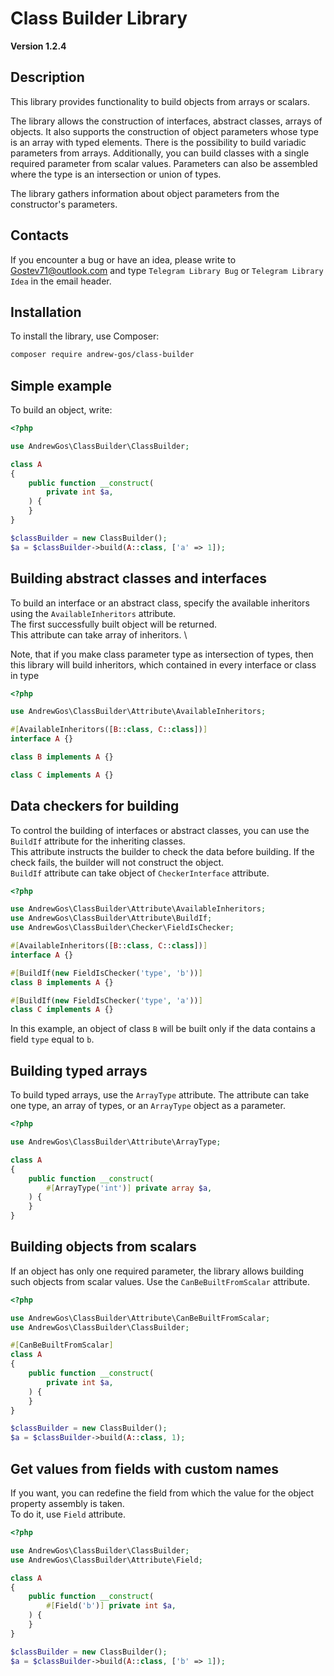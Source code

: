 # Class Builder Library

**Version 1.2.4**

## Description

This library provides functionality to build objects from arrays or scalars.

The library allows the construction of interfaces, abstract classes, arrays of objects. It also supports the construction of object parameters whose type is an array with typed elements. There is the possibility to build variadic parameters from arrays. Additionally, you can build classes with a single required parameter from scalar values. Parameters can also be assembled where the type is an intersection or union of types.

The library gathers information about object parameters from the constructor's parameters.

## Contacts

If you encounter a bug or have an idea, please write to [Gostev71@outlook.com](Gostev71@outlook.com) and type `Telegram Library Bug` or `Telegram Library Idea` in the email header.

## Installation

To install the library, use Composer:

```sh
composer require andrew-gos/class-builder
```

## Simple example

To build an object, write:
```php
<?php

use AndrewGos\ClassBuilder\ClassBuilder;

class A
{
    public function __construct(
        private int $a,
    ) {
    }
}

$classBuilder = new ClassBuilder();
$a = $classBuilder->build(A::class, ['a' => 1]);
```

## Building abstract classes and interfaces

To build an interface or an abstract class, specify the available inheritors using the `AvailableInheritors` attribute. \
The first successfully built object will be returned. \
This attribute can take array of inheritors. \

Note, that if you make class parameter type as intersection of types, then this library will build inheritors,
which contained in every interface or class in type

```php
<?php

use AndrewGos\ClassBuilder\Attribute\AvailableInheritors;

#[AvailableInheritors([B::class, C::class])]
interface A {}

class B implements A {}

class C implements A {}
```

## Data checkers for building

To control the building of interfaces or abstract classes, you can use the `BuildIf` attribute for the inheriting classes. \
This attribute instructs the builder to check the data before building. If the check fails, the builder will not construct the object. \
`BuildIf` attribute can take object of `CheckerInterface` attribute.

```php
<?php

use AndrewGos\ClassBuilder\Attribute\AvailableInheritors;
use AndrewGos\ClassBuilder\Attribute\BuildIf;
use AndrewGos\ClassBuilder\Checker\FieldIsChecker;

#[AvailableInheritors([B::class, C::class])]
interface A {}

#[BuildIf(new FieldIsChecker('type', 'b'))]
class B implements A {}

#[BuildIf(new FieldIsChecker('type', 'a'))]
class C implements A {}
```
In this example, an object of class `B` will be built only if the data contains a field `type` equal to `b`.

## Building typed arrays

To build typed arrays, use the `ArrayType` attribute. The attribute can take one type, an array of types, or an `ArrayType` object as a parameter.

```php
<?php

use AndrewGos\ClassBuilder\Attribute\ArrayType;

class A
{
    public function __construct(
        #[ArrayType('int')] private array $a,
    ) {
    }
}
```

## Building objects from scalars

If an object has only one required parameter, the library allows building such objects from scalar values. Use the `CanBeBuiltFromScalar` attribute.

```php
<?php

use AndrewGos\ClassBuilder\Attribute\CanBeBuiltFromScalar;
use AndrewGos\ClassBuilder\ClassBuilder;

#[CanBeBuiltFromScalar]
class A
{
    public function __construct(
        private int $a,
    ) {
    }
}

$classBuilder = new ClassBuilder();
$a = $classBuilder->build(A::class, 1);
```

## Get values from fields with custom names

If you want, you can redefine the field from which the value for the object property assembly is taken. \
To do it, use `Field` attribute.
```php
<?php

use AndrewGos\ClassBuilder\ClassBuilder;
use AndrewGos\ClassBuilder\Attribute\Field;

class A
{
    public function __construct(
        #[Field('b')] private int $a,
    ) {
    }
}

$classBuilder = new ClassBuilder();
$a = $classBuilder->build(A::class, ['b' => 1]);
```